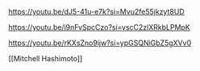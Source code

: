 
https://youtu.be/dJ5-41u-e7k?si=Mvu2fe55jkzyt8UD

https://youtu.be/i9nFvSpcCzo?si=yscC2zlXRkbLPMpK

https://youtu.be/rKXsZno9ijw?si=ypGSQNiGbZ5gXVv0

[[Mitchell Hashimoto]]

